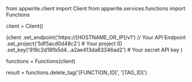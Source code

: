 from appwrite.client import Client
from appwrite.services.functions import Functions

client = Client()

(client
  .set_endpoint('https://[HOSTNAME_OR_IP]/v1') // Your API Endpoint
  .set_project('5df5acd0d48c2') # Your project ID
  .set_key('919c2d18fb5d4...a2ae413da83346ad2') # Your secret API key
)

functions = Functions(client)

result = functions.delete_tag('[FUNCTION_ID]', '[TAG_ID]')
